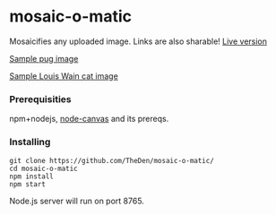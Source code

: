 # mosaic-o-matic

Mosaicifies any uploaded image. Links are also sharable! [Live version](http://162.243.87.171/)

[Sample pug image](http://162.243.87.171/index.html?sample.jpg)

[Sample Louis Wain cat image](http://162.243.87.171/index.html?sample2.png)

### Prerequisities

npm+nodejs, [node-canvas](https://github.com/Automattic/node-canvas) and its prereqs.

### Installing
```
git clone https://github.com/TheDen/mosaic-o-matic/
cd mosaic-o-matic
npm install
npm start
```

Node.js server will run on port 8765. 
